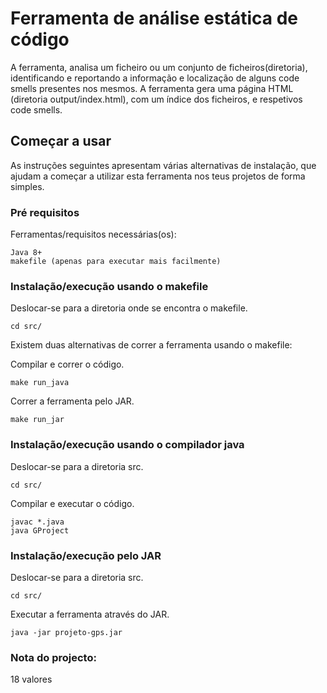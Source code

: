 # Ferramenta de análise estática de código

A ferramenta, analisa um ficheiro ou um conjunto de ficheiros(diretoria), identificando e reportando a informação e localização de alguns code smells presentes nos mesmos. A ferramenta gera uma página HTML (diretoria output/index.html), com um índice dos ficheiros, e respetivos code smells.

## Começar a usar

As instruções seguintes apresentam várias alternativas de instalação, que ajudam a começar a utilizar esta ferramenta nos teus projetos de forma simples.

### Pré requisitos

Ferramentas/requisitos necessárias(os):

```
Java 8+
makefile (apenas para executar mais facilmente)
```

### Instalação/execução usando o makefile

Deslocar-se para a diretoria onde se encontra o makefile.

```
cd src/
```
Existem duas alternativas de correr a ferramenta usando o makefile:

Compilar e correr o código.

```
make run_java
```

Correr a ferramenta pelo JAR.

```
make run_jar
```

### Instalação/execução usando o compilador java

Deslocar-se para a diretoria src.

```
cd src/
```

Compilar e executar o código.

```
javac *.java
java GProject
```

### Instalação/execução pelo JAR

Deslocar-se para a diretoria src.

```
cd src/
```

Executar a ferramenta através do JAR.

```			
java -jar projeto-gps.jar
```


### Nota do projecto:
18 valores
